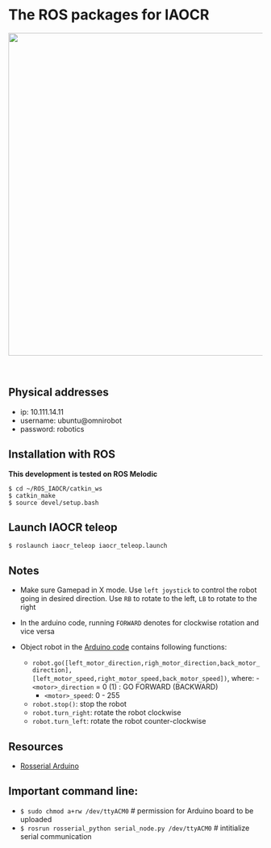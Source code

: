 
# The ROS packages for IAOCR

<p align="center"> <img src="./img/iacor_teleop.gif" width="640" ></img></p>
<br>

## Physical addresses
- ip: 10.111.14.11
- username: ubuntu@omnirobot
- password: robotics

## Installation with ROS
__This development is tested on ROS Melodic__

```
$ cd ~/ROS_IAOCR/catkin_ws
$ catkin_make
$ source devel/setup.bash

```

## Launch IAOCR teleop
```
$ roslaunch iaocr_teleop iaocr_teleop.launch 
```

## Notes
- Make sure Gamepad in X mode. Use `left joystick` to control the robot going in desired direction. Use `RB` to rotate to the left, `LB` to rotate to the right
- In the arduino code, running `FORWARD` denotes for clockwise rotation and vice versa

- Object robot in the [Arduino code](./robot_arduino/robot_arduino.ino) contains following functions:
    - `robot.go([left_motor_direction,righ_motor_direction,back_motor_direction],[left_motor_speed,right_motor_speed,back_motor_speed])`, where:
        -` <motor>_direction` = 0 (1) : GO FORWARD (BACKWARD)
        - `<motor>_speed`: 0 - 255
    - `robot.stop()`: stop the robot
    - `robot.turn_right`: rotate the robot clockwise
    - `robot.turn_left`: rotate the robot counter-clockwise
## Resources
- [Rosserial Arduino](http://wiki.ros.org/rosserial_arduino/Tutorials)

## Important command line:
- `$ sudo chmod a+rw /dev/ttyACM0`  # permission for Arduino board to be uploaded
- `$ rosrun rosserial_python serial_node.py /dev/ttyACM0` # intitialize serial communication
